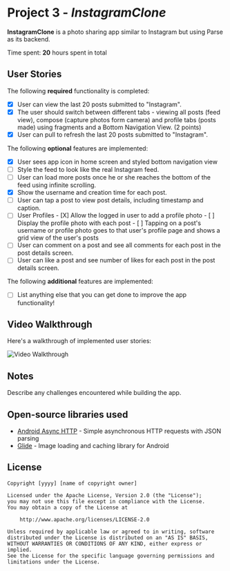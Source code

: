 # Project 3 - *InstagramClone*

**InstagramClone** is a photo sharing app similar to Instagram but using Parse as its backend.

Time spent: **20** hours spent in total

## User Stories

The following **required** functionality is completed:

- [X] User can view the last 20 posts submitted to "Instagram".
- [X] The user should switch between different tabs - viewing all posts (feed view), compose (capture photos form camera) and profile tabs (posts made) using fragments and a Bottom Navigation View. (2 points)
- [X] User can pull to refresh the last 20 posts submitted to "Instagram".

The following **optional** features are implemented:

- [X] User sees app icon in home screen and styled bottom navigation view
- [ ] Style the feed to look like the real Instagram feed.
- [ ] User can load more posts once he or she reaches the bottom of the feed using infinite scrolling.
- [X] Show the username and creation time for each post.
- [ ] User can tap a post to view post details, including timestamp and caption.
- [ ] User Profiles
      - [X] Allow the logged in user to add a profile photo
      - [ ] Display the profile photo with each post
      - [ ] Tapping on a post's username or profile photo goes to that user's profile page and shows a grid view of the user's posts 
- [ ] User can comment on a post and see all comments for each post in the post details screen.
- [ ] User can like a post and see number of likes for each post in the post details screen.

The following **additional** features are implemented:

- [ ] List anything else that you can get done to improve the app functionality!

## Video Walkthrough

Here's a walkthrough of implemented user stories:

<img src='https://i.imgur.com/ZolhPQt.gif' alt='Video Walkthrough' />


## Notes

Describe any challenges encountered while building the app.

## Open-source libraries used

- [Android Async HTTP](https://github.com/codepath/CPAsyncHttpClient) - Simple asynchronous HTTP requests with JSON parsing
- [Glide](https://github.com/bumptech/glide) - Image loading and caching library for Android

## License

    Copyright [yyyy] [name of copyright owner]

    Licensed under the Apache License, Version 2.0 (the "License");
    you may not use this file except in compliance with the License.
    You may obtain a copy of the License at

        http://www.apache.org/licenses/LICENSE-2.0

    Unless required by applicable law or agreed to in writing, software
    distributed under the License is distributed on an "AS IS" BASIS,
    WITHOUT WARRANTIES OR CONDITIONS OF ANY KIND, either express or implied.
    See the License for the specific language governing permissions and
    limitations under the License.

